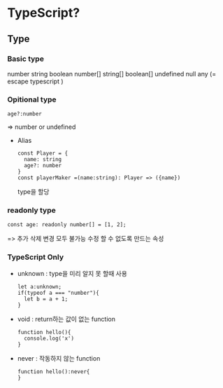 # TypeScript?

## Type

### Basic type

number string boolean
number[] string[] boolean[]
undefined null
any (= escape typescript )

### Opitional type

```
age?:number
```

=> number or undefined

- Alias

  ```
  const Player = {
    name: string
    age?: number
  }
  const playerMaker =(name:string): Player => ({name})
  ```

  type을 할당

### readonly type

```
const age: readonly number[] = [1, 2];
```

=> 추가 삭제 변경 모두 불가능
수정 할 수 없도록 만드는 속성

### TypeScript Only

- unknown : type을 미리 알지 못 할때 사용

  ```
  let a:unknown;
  if(typeof a === "number"){
    let b = a + 1;
  }
  ```

- void : return하는 값이 없는 function

  ```
  function hello(){
    console.log('x')
  }
  ```

- never : 작동하지 않는 function

  ```
  function hello():never{
  }
  ```
